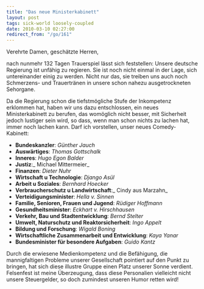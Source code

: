 ```yaml
---
title: "Das neue Ministerkabinett"
layout: post
tags: sick-world loosely-coupled
date: 2010-03-10 02:27:00
redirect_from: "/go/161"
---
```


Verehrte Damen, geschätzte Herren,

nach nunmehr 132 Tagen Trauerspiel lässt sich feststellen: Unsere deutsche Regierung ist unfähig zu regieren. Sie ist noch nicht einmal in der Lage, sich untereinander einig zu werden. Nicht nur das, sie treiben uns auch noch Schmerzens- und Trauertränen in unsere schon nahezu ausgetrockneten Sehorgane.

Da die Regierung schon die tiefstmögliche Stufe der Inkompetenz erklommen hat, haben wir uns dazu entschlossen, ein neues Ministerkabinett zu berufen, das womöglich nicht besser, mit Sicherheit jedoch lustiger sein wird, so dass, wenn man schon nichts zu lachen hat, immer noch lachen kann. Darf ich vorstellen, unser neues Comedy-Kabinett:

*   **Bundeskanzler**: _Günther Jauch_
*   **Auswärtiges**: _Thomas Gottschalk_
*   **Inneres**: _Hugo Egon Balder_
*   **Justiz**:_ Michael Mittermeier_
*   **Finanzen**: _Dieter Nuhr_
*   **Wirtschaft u Technologie**: _Django Asül_
*   **Arbeit u Soziales**: _Bernhard Hoecker_
*   **Verbraucherschutz u Landwirtschaft**:_ Cindy aus Marzahn_
*   **Verteidigungsminister**: _Hella v. Sinnen_
*   **Familie, Senioren, Frauen und Jugend**: _Rüdiger Hoffmann_
*   **Gesundheitsminister**: _Eckhart v. Hirschhausen_
*   **Verkehr, Bau und Stadtentwicklung**: _Bernd Stelter_
*   **Umwelt, Naturschutz und Reaktorsicherheit**: _Ingo Appelt_
*   **Bildung und Forschung**: _Wigald Boning_
*   **Wirtschaftliche Zusammenarbeit und Entwicklung**: _Kaya Yanar_
*   **Bundesminister für besondere Aufgaben**: _Guido Kantz_ 

Durch die erwiesene Medienkompetenz und die Befähigung, die mannigfaltigen Probleme unserer Gesellschaft pointiert auf den Punkt zu bringen, hat sich diese illustre Gruppe einen Platz unserer Sonne verdient. Felsenfest ist meine Überzeugung, dass diese Personalien vielleicht nicht unsere Steuergelder, so doch zumindest unseren Humor retten wird!